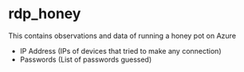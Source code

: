 # rdp_honey

This contains observations and data of running a honey pot on Azure

- IP Address (IPs of devices that tried to make any connection)
- Passwords (List of passwords guessed)

